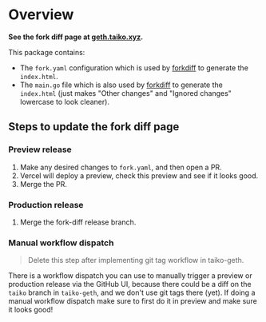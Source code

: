 # Overview

**See the fork diff page at [geth.taiko.xyz](https://geth.taiko.xyz).**

This package contains:

- The `fork.yaml` configuration which is used by [forkdiff](https://github.com/protolambda/forkdiff) to generate the `index.html`.
- The `main.go` file which is also used by [forkdiff](https://github.com/protolambda/forkdiff) to generate the `index.html` (just makes "Other changes" and "Ignored changes" lowercase to look cleaner).

## Steps to update the fork diff page

### Preview release

1. Make any desired changes to `fork.yaml`, and then open a PR.
2. Vercel will deploy a preview, check this preview and see if it looks good.
3. Merge the PR.

### Production release

1. Merge the fork-diff release branch.

### Manual workflow dispatch

> Delete this step after implementing git tag workflow in taiko-geth.

There is a workflow dispatch you can use to manually trigger a preview or production release via the GitHub UI, because there could be a diff on the `taiko` branch in `taiko-geth`, and we don't use git tags there (yet). If doing a manual workflow dispatch make sure to first do it in preview and make sure it looks good!
